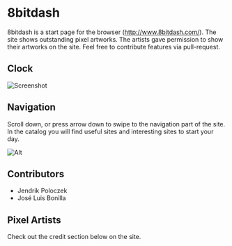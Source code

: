 # 8bitdash

8bitdash is a start page for the browser (http://www.8bitdash.com/). The site shows outstanding pixel artworks. The artists gave permission to show their artworks on the site. Feel free to contribute features via pull-request.

## Clock

![Screenshot](http://i.imgur.com/YQe0UeC.jpg)

## Navigation

Scroll down, or press arrow down to swipe to the navigation part of the site. In the catalog you will find useful sites and interesting sites to start your day.

![Alt](http://i.imgur.com/vkWxM0M.png?1)

## Contributors

* Jendrik Poloczek 
* José Luis Bonilla

## Pixel Artists

Check out the credit section below on the site. 
